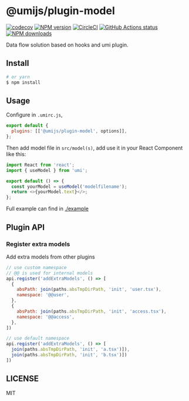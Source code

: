 # @umijs/plugin-model

[![codecov](https://codecov.io/gh/umijs/plugin-model/branch/master/graph/badge.svg)](https://codecov.io/gh/umijs/plugin-model)
[![NPM version](https://img.shields.io/npm/v/@umijs/plugin-model.svg?style=flat)](https://npmjs.org/package/@umijs/plugin-model)
[![CircleCI](https://circleci.com/gh/umijs/plugin-model/tree/master.svg?style=svg)](https://circleci.com/gh/umijs/plugin-model/tree/master)
[![GitHub Actions status](https://github.com/umijs/plugin-model/workflows/Node%20CI/badge.svg)](https://github.com/umijs/plugin-model)
[![NPM downloads](http://img.shields.io/npm/dm/@umijs/plugin-model.svg?style=flat)](https://npmjs.org/package/@umijs/plugin-model)

Data flow solution based on hooks and umi plugin.

## Install

```bash
# or yarn
$ npm install
```

## Usage

Configure in `.umirc.js`,

```js
export default {
  plugins: [['@umijs/plugin-model', options]],
};
```

Then add model file in `src/model(s)`, add use it in your React Component like this:

```js
import React from 'react';
import { useModel } from 'umi';

export default () => {
  const yourModel = useModel('modelfilename');
  return <>{yourModel.text}</>;
};
```

Full example can find in [./example](https://github.com/umijs/plugin-model/tree/master/example)

## Plugin API

### Register extra models

Add extra models from other plugins

```js
// use custom namespace
// @@ is used for internal models
api.register('addExtraModels', () => [
  {
    absPath: join(paths.absTmpDirPath, 'init', 'user.tsx'),
    namespace: '@@user',
  },
  {
    absPath: join(paths.absTmpDirPath, 'init', 'access.tsx'),
    namespace: '@@access',
  },
])

// use default namespace
api.register('addExtraModels', () => [
  join(paths.absTmpDirPath, 'init', 'a.tsx')]),
  join(paths.absTmpDirPath, 'init', 'b.tsx')])
])
```

## LICENSE

MIT
